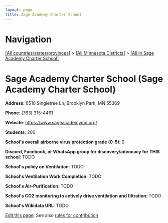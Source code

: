 ```yaml
---
layout: page
title: Sage Academy Charter School
---
```

# Navigation

[[All countries/states/provinces]](../../..) > [[All Minnesota Districts]](../..) > [[All In Sage Academy Charter School]](..)

# Sage Academy Charter School (Sage Academy Charter School)

**Address**: 6510 Singletree Ln, Brooklyn Park, MN 55369

**Phone**: (763) 315-4461

**Website**: <https://www.sageacademymn.org/>

**Students**: 200

**School's overall airborne virus protection grade (0-5)**: 0

**Discord, Facebook, or WhatsApp group for discovery/advocacy for THIS school**: TODO

**School's policy on Ventilation**: TODO

**School's Ventilation Work Completion**: TODO

**School's Air-Purification**: TODO

**School's CO2 monitoring to actively drive ventilation and filtration**: TODO

**School's Wikidata URL**: TODO


[Edit this page](https://github.com/ventilate-schools/MN/edit/main/./Sage_Academy_Charter_School/Sage_Academy_Charter_School.md). See also [rules for contribution](../../../contribution-rules/)
